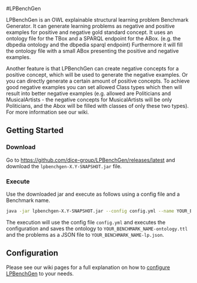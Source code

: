 #LPBenchGen

LPBenchGen is an OWL explainable structural learning problem Benchmark Generator.
It can generate learning problems as negative and positive examples for positive and negative gold standard concept.
It uses an ontology file for the TBox and a SPARQL endpoint for the ABox. (e.g. the dbpedia ontology and the dbpedia sparql endpoint)
Furthermore it will fill the ontology file with a small ABox presenting the positive and negative examples.

Another feature is that LPBenchGen can create negative concepts for a positive concept, which will be used to generate the negative examples.
Or you can directly generate a certain amount of positive concepts.
To achieve good negative examples you can set allowed Class types which then will result into better negative examples (e.g. allowed are Politicians and MusicalArtists - the negative concepts for MusicalArtists will be only Politicians, and the Abox will be filled with classes of only these two types). 
For more information see our wiki.




## Getting Started

### Download

Go to https://github.com/dice-group/LPBenchGen/releases/latest and download the `lpbenchgen-X.Y-SNAPSHOT.jar` file.


### Execute

Use the downloaded jar and execute as follows using a config file and a Benchmark name.

```bash
java -jar lpbenchgen-X.Y-SNAPSHOT.jar --config config.yml --name YOUR_BENCHMARK_NAME
```

The execution will use the config file `config.yml` and executes the configuration and saves the ontology to `YOUR_BENCHMARK_NAME-ontology.ttl` and the problems as a JSON file
to `YOUR_BENCHMARK_NAME-lp.json`.

## Configuration

Please see our wiki pages for a full explanation on how to [configure LPBenchGen](https://github.com/dice-group/LPBenchGen/wiki/Configuration) to your needs.
